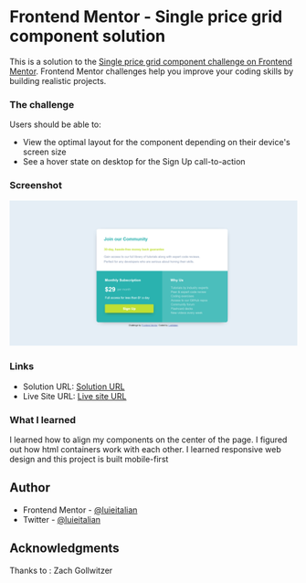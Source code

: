 # Frontend Mentor - Single price grid component solution

This is a solution to the [Single price grid component challenge on Frontend Mentor](https://www.frontendmentor.io/challenges/single-price-grid-component-5ce41129d0ff452fec5abbbc). Frontend Mentor challenges help you improve your coding skills by building realistic projects. 
### The challenge

Users should be able to:

- View the optimal layout for the component depending on their device's screen size
- See a hover state on desktop for the Sign Up call-to-action

### Screenshot

![](./screenshot.png)

### Links

- Solution URL: [Solution URL](https://github.com/Luieitalian/single-price-grid-component-master/tree/solution)
- Live Site URL: [Live site URL](https://luieitalian.github.io/single-price-grid-component-master/)


### What I learned

I learned how to align my components on the center of the page.
I figured out how html containers work with each other.
I learned responsive web design and this project is built mobile-first

## Author

- Frontend Mentor - [@luieitalian](https://www.frontendmentor.io/profile/luieitalian)
- Twitter - [@luieitalian](https://www.twitter.com/luieitalian)

## Acknowledgments

Thanks to :
  Zach Gollwitzer
